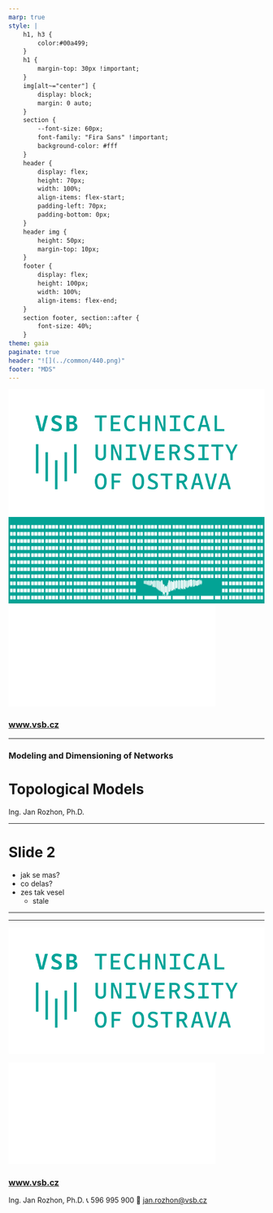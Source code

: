 ```yaml
---
marp: true
style: |
    h1, h3 {
        color:#00a499;   
    }
    h1 {
        margin-top: 30px !important;
    }
    img[alt~="center"] {
        display: block;
        margin: 0 auto;
    }
    section {
        --font-size: 60px;
        font-family: "Fira Sans" !important;
        background-color: #fff
    }
    header {
        display: flex;
        height: 70px;
        width: 100%;
        align-items: flex-start;
        padding-left: 70px;
        padding-bottom: 0px;
    }
    header img {
        height: 50px;
        margin-top: 10px;
    }
    footer {
        display: flex;
        height: 100px;
        width: 100%;
        align-items: flex-end;
    }
    section footer, section::after {
        font-size: 40%;
    }
theme: gaia
paginate: true
header: "![](../common/440.png)"
footer: "MDS"
---
```


<!-- 
_class: lead
_header: ""
_footer: ""
_paginate: false
-->

<style>
section::after {
  content: attr(data-marpit-pagination) '/' attr(data-marpit-pagination-total);
}
</style>

<style scoped>section { justify-content: flex-end; }</style>

![bg 40% vertical](../common/vsb_logo.png)
![bg 60%](../common/vsbBuilding.png)
![bg](../common/blank.png)

### www.vsb.cz

---

[comment]: # (######################################################################################)
<!-- 
_class: lead 
_paginate: false
-->


### Modeling and Dimensioning of Networks

# Topological Models

Ing. Jan Rozhon, Ph.D.


---

[comment]: # (######################################################################################)

# Slide 2

- jak se mas?
- co delas?
- zes tak vesel
    - stale

<!-- 
Some notes here that might be useful.
-->

---

[comment]: # (######################################################################################)

---

[comment]: # (######################################################################################)
<!-- 
_class: lead
_header: ""
_footer: ""
_paginate: false
-->


<style scoped>section { justify-content: flex-end; }</style>

![bg 40% vertical](../common/vsb_logo.png)

![bg](../common/blank.png)
### www.vsb.cz
Ing. Jan Rozhon, Ph.D.
:telephone_receiver: 596 995 900
:email: jan.rozhon@vsb.cz
